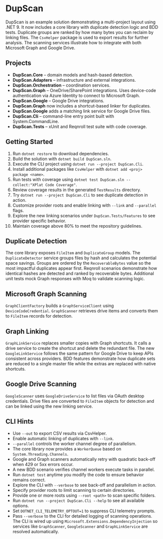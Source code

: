 # DupScan

DupScan is an example solution demonstrating a multi-project layout using .NET 9.
It now includes a core library with duplicate detection logic and BDD tests.
Duplicate groups are ranked by how many bytes you can reclaim by linking files.
The `CsvHelper` package is used to export results for further analysis.
The scanning services illustrate how to integrate with both Microsoft Graph and Google Drive.

## Projects
- **DupScan.Core** – domain models and hash-based detection.
- **DupScan.Adapters** – infrastructure and external integrations.
- **DupScan.Orchestration** – coordination services.
- **DupScan.Graph** – OneDrive/SharePoint integrations.
  Uses device-code authentication via Azure Identity to connect to Microsoft Graph.
- **DupScan.Google** – Google Drive integrations.
- **DupScan.Graph** now includes a shortcut-based linker for duplicates.
- **DupScan.Google** adds a matching link service for Google Drive files.
- **DupScan.Cli** – command-line entry point built with System.CommandLine.
- **DupScan.Tests** – xUnit and Reqnroll test suite with code coverage.

## Getting Started
1. Run `dotnet restore` to download dependencies.
2. Build the solution with `dotnet build DupScan.sln`.
3. Execute the CLI project using `dotnet run --project DupScan.Cli`.
4. Install additional packages like `CsvHelper` with `dotnet add <proj> package <name>`.
5. Run tests with coverage using `dotnet test DupScan.sln --collect:"XPlat Code Coverage"`.
6. Review coverage results in the generated `TestResults` directory.
7. Try `dotnet run --project DupScan.Cli` to see duplicate detection in action.
8. Customize provider roots and enable linking with `--link` and `--parallel` flags.
9. Explore the new linking scenarios under `DupScan.Tests/Features` to see provider specific behavior.
10. Maintain coverage above 80% to meet the repository guidelines.

## Duplicate Detection
The core library exposes `FileItem` and `DuplicateGroup` models. The
`DuplicateDetector` service groups files by hash and calculates the potential
space savings. Groups are ordered by the `RecoverableBytes` value so the most
impactful duplicates appear first. Reqnroll scenarios demonstrate how identical
hashes are detected and ranked by recoverable bytes. Additional unit tests mock
Graph responses with Moq to validate scanning logic.

## Microsoft Graph Scanning
`GraphClientFactory` builds a `GraphServiceClient` using `DeviceCodeCredential`.
`GraphScanner` retrieves drive items and converts them to `FileItem` records for
detection.

## Graph Linking
`GraphLinkService` replaces smaller copies with Graph shortcuts. It calls a
drive service to create the shortcut and delete the redundant file. The new
`GoogleLinkService` follows the same pattern for Google Drive to keep APIs
consistent across providers. BDD features demonstrate how duplicate sets are
reduced to a single master file while the extras are replaced with native
shortcuts.

## Google Drive Scanning
`GoogleScanner` uses `GoogleDriveService` to list files via OAuth desktop
credentials. Drive files are converted to `FileItem` objects for detection and
can be linked using the new linking service.


## CLI Hints
- Use `--out` to export CSV results via CsvHelper.
- Enable automatic linking of duplicates with `--link`.
- `--parallel` controls the worker channel degree of parallelism.
- The core library now provides a `WorkerQueue` based on `System.Threading.Channels`.
- Google and Graph scanners automatically retry with quadratic back-off when 429 or 5xx errors occur.
- A new BDD scenario verifies channel workers execute tasks in parallel.
- Run `dotnet test` anytime you modify the code to ensure behavior remains correct.
- Explore the CLI with `--verbose` to see back-off and parallelism in action.
- Specify provider roots to limit scanning to certain directories.
- Provide one or more roots using `--root <path>` to scan specific folders.
- Run `dotnet run --project DupScan.Cli --help` to see all available options.
- Set `DOTNET_CLI_TELEMETRY_OPTOUT=1` to suppress CLI telemetry prompts.
- Pass `--verbose` to the CLI for detailed logging of scanning operations.
The CLI is wired up using `Microsoft.Extensions.DependencyInjection` so services
like `GraphScanner`, `GoogleScanner` and `GraphLinkService` are resolved
automatically.
